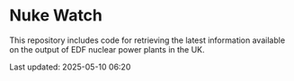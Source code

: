 # Nuke Watch

This repository includes code for retrieving the latest information available on the output of EDF nuclear power plants in the UK.

Last updated: 2025-05-10 06:20